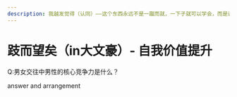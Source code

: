 ```yaml
---
description: 我越发觉得（认同）——这个东西永远不是一蹴而就，一下子就可以学会，而是说——一生学习与感悟
---
```


# 跂而望矣（in大文豪）- 自我价值提升

Q:男女交往中男性的核心竞争力是什么？

answer and arrangement



